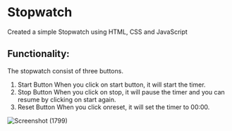 # Stopwatch

Created a simple Stopwatch using HTML, CSS and JavaScript

## Functionality:

The stopwatch consist of three buttons.

1. Start Button
When you click on start button, it will start the timer.
2. Stop Button
When you click on stop, it will pause the timer and you can resume by clicking on start again.
3. Reset Button
When you click onreset, it will set the timer to 00:00.

![Screenshot (1799)](https://user-images.githubusercontent.com/88574218/198351732-f7d4d5ab-0ea4-46fd-a13d-f81b83f4f872.png)
